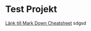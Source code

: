 # Test Projekt 
[Länk till Mark Down Cheatsheet](https://github.com/adam-p/markdown-here/wiki/Markdown-Cheatsheet)
sdgsd